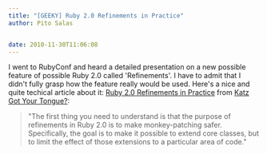 ```yaml
---
title: "[GEEKY] Ruby 2.0 Refinements in Practice"
author: Pito Salas


date: 2010-11-30T11:06:08
---
```




I went to RubyConf and heard a detailed presentation on a new possible feature
of possible Ruby 2.0 called 'Refinements'. I have to admit that I didn't fully
grasp how the feature really would be used. Here's a nice and quite techical
article about it: [Ruby 2.0 Refinements in
Practice](<http://feedproxy.google.com/~r/KatzGotYourTongue/~3/G8_3uN8vjJo/>)
from [Katz Got Your Tongue?](<http://yehudakatz.com/feed/rss/>):

> "The first thing you need to understand is that the purpose of refinements
> in Ruby 2.0 is to make monkey-patching safer. Specifically, the goal is to
> make it possible to extend core classes, but to limit the effect of those
> extensions to a particular area of code."


